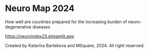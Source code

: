 # Neuro Map 2024

How well are countries prepared for the increasing burden of neuro-degenerative diseases


https://neuroindex23.streamlit.app

Created by Katarina Bartekova and MSquare, 2024. All right reserved.
